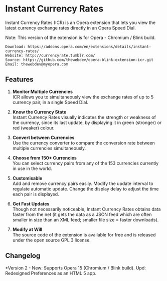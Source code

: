 ﻿# Instant Currency Rates

Instant Currency Rates (ICR) is an Opera extension that lets you view the latest currency exchange rates directly in an Opera Speed Dial.  

Note: This version of the extension is for Opera - Chromium / Blink build.

	Download: https://addons.opera.com/en/extensions/details/instant-currency-rates/
	Website: http://currencyrate.tumblr.com/
	Source: https://github.com/thewebdev/opera-blink-extension-icr.git
	Email: thewebdev@myopera.com

## Features

1. **Monitor Multiple Currencies**  
ICR allows you to simultaneously view the exchange rates of up to 5 currency pair, in a single Speed Dial. 

2. **Know the Currency State**  
Instant Currency Rates visually indicates the strength or weakness of the currency, since its last update, by displaying it in green (stronger) or red (weaker) colour. 

3. **Convert between Currencies**  
Use the currency converter to compare the conversion rate between multiple currencies simultaneously.

4. **Choose from 150+ Currencies**  
You can select currency pairs from any of the 153 currencies currently in use in the world. 

5. **Customisable**  
Add and remove currency pairs easily. Modify the update interval to regulate automatic update. Change the display delay to adjust the time each pair is displayed.

6. **Get Fast Updates**  
Though not necessarily noticeable, Instant Currency Rates obtains data faster from the net (it gets the data as a JSON feed which are often smaller in size than an XML feed; smaller file size = faster downloads).

7. **Modify at Will**  
The source code of the extension is available for free and is released under the open source GPL 3 license.

## Changelog  

*Version 2 -
New: Supports Opera 15 (Chromium / Blink build). 
Upd: Redesigned Preferences as an HTML 5 app.
